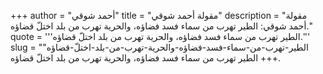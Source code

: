 +++
author = "أحمد شوقي"
title = "مقولة أحمد شوقي"
description = "مقولة أحمد شوقي: الطير تهرب من سماء فسد فضاؤه، والحرية تهرب من بلد اختلّ قضاؤه."
quote = '''الطير تهرب من سماء فسد فضاؤه، والحرية تهرب من بلد اختلّ قضاؤه.''' 
slug = "الطير-تهرب-من-سماء-فسد-فضاؤه-والحرية-تهرب-من-بلد-اختلّ-قضاؤه"
+++
الطير تهرب من سماء فسد فضاؤه، والحرية تهرب من بلد اختلّ قضاؤه.
